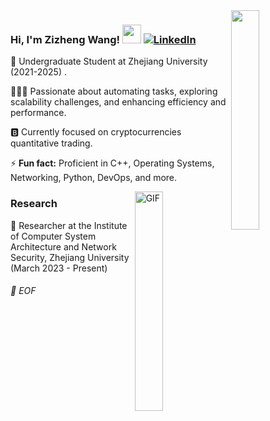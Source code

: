 <img align="right" src="https://media.giphy.com/media/6yU7IF9L3950A/giphy.gif" width="30%">

### Hi, I'm Zizheng Wang!  <img src="https://raw.githubusercontent.com/iampavangandhi/iampavangandhi/master/gifs/Hi.gif" width="30px"> [![LinkedIn](https://img.shields.io/badge/-LinkedIn-blue?style=flat-square&logo=Linkedin&logoColor=white&link=https://www.linkedin.com/in/zizheng-wang-228159266/)](https://www.linkedin.com/in/zizheng-wang-228159266/)


🐣 Undergraduate Student at Zhejiang University (2021-2025) . 

👨🏻‍💻 Passionate about automating tasks, exploring scalability challenges, and enhancing efficiency and performance. 

🅱️ Currently focused on cryptocurrencies quantitative trading.

⚡ **Fun fact:** Proficient in C++, Operating Systems, Networking, Python, DevOps, and more.

<img align="right" alt="GIF" src="https://media.giphy.com/media/13HgwGsXF0aiGY/giphy.gif" width="30%"/> 

### Research
🏅 Researcher at the Institute of Computer System Architecture and Network Security, Zhejiang University (March 2023 - Present)
###### 💾 EOF








